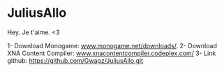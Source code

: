# JuliusAllo
Hey. Je t'aime. <3

1- Download Monogame: www.monogame.net/downloads/.
2- Download XNA Content Compiler: www.xnacontentcompiler.codeplex.com/
3- Link github: https://github.com/Gwagz/JuliusAllo.git